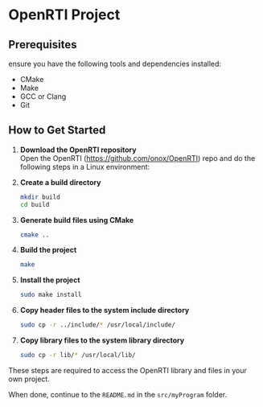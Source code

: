 # OpenRTI Project

## Prerequisites

ensure you have the following tools and dependencies installed:
- CMake
- Make
- GCC or Clang
- Git

## How to Get Started

1. **Download the OpenRTI repository**  
    Open the OpenRTI (https://github.com/onox/OpenRTI) repo and do the following steps in a Linux environment:

2. **Create a build directory**  
    ```sh
    mkdir build
    cd build
    ```

3. **Generate build files using CMake**  
    ```sh
    cmake ..
    ```

4. **Build the project**  
    ```sh
    make
    ```

5. **Install the project**  
    ```sh
    sudo make install
    ```

6. **Copy header files to the system include directory**  
    ```sh
    sudo cp -r ../include/* /usr/local/include/
    ```

7. **Copy library files to the system library directory**  
    ```sh
    sudo cp -r lib/* /usr/local/lib/
    ```

These steps are required to access the OpenRTI library and files in your own project.

When done, continue to the `README.md` in the `src/myProgram` folder.

